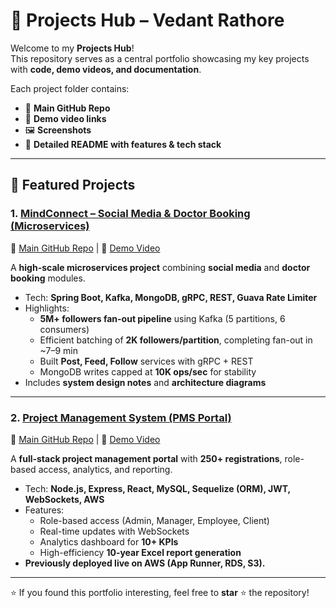 # 🚀 Projects Hub – Vedant Rathore

Welcome to my **Projects Hub**!  
This repository serves as a central portfolio showcasing my key projects with **code, demo videos, and documentation**.  

Each project folder contains:  
- 📂 **Main GitHub Repo**  
- 🎥 **Demo video links**  
- 🖼️ **Screenshots**  
- 📖 **Detailed README with features & tech stack**  

---

## 📌 Featured Projects

### 1. [MindConnect – Social Media & Doctor Booking (Microservices)](./Mind-Connect)
🔗 [Main GitHub Repo](https://github.com/VedantRathor/MindConnect) | 🎥 [Demo Video](https://drive.google.com/file/d/1xogI3gPpCRNAGcOtpSVkoehmxZnknxTD/view?usp=sharing)  

A **high-scale microservices project** combining **social media** and **doctor booking** modules.  
- Tech: **Spring Boot, Kafka, MongoDB, gRPC, REST, Guava Rate Limiter**  
- Highlights:  
  - **5M+ followers fan-out pipeline** using Kafka (5 partitions, 6 consumers)  
  - Efficient batching of **2K followers/partition**, completing fan-out in ~7–9 min  
  - Built **Post, Feed, Follow** services with gRPC + REST  
  - MongoDB writes capped at **10K ops/sec** for stability  
- Includes **system design notes** and **architecture diagrams**  

---

### 2. [Project Management System (PMS Portal)](./Project%20Management%20System)
🔗 [Main GitHub Repo](https://github.com/VedantRathor/PMS-Portal) | 🎥 [Demo Video](https://drive.google.com/drive/folders/1F0Qn5wVxQKkaZbR2KWyGj4iP4BSZo0PQ?usp=sharing)  

A **full-stack project management portal** with **250+ registrations**, role-based access, analytics, and reporting.  
- Tech: **Node.js, Express, React, MySQL, Sequelize (ORM), JWT, WebSockets, AWS**  
- Features:  
  - Role-based access (Admin, Manager, Employee, Client)  
  - Real-time updates with WebSockets  
  - Analytics dashboard for **10+ KPIs**  
  - High-efficiency **10-year Excel report generation**  
- **Previously deployed live on AWS (App Runner, RDS, S3).**

---

⭐ If you found this portfolio interesting, feel free to **star** ⭐ the repository!  
